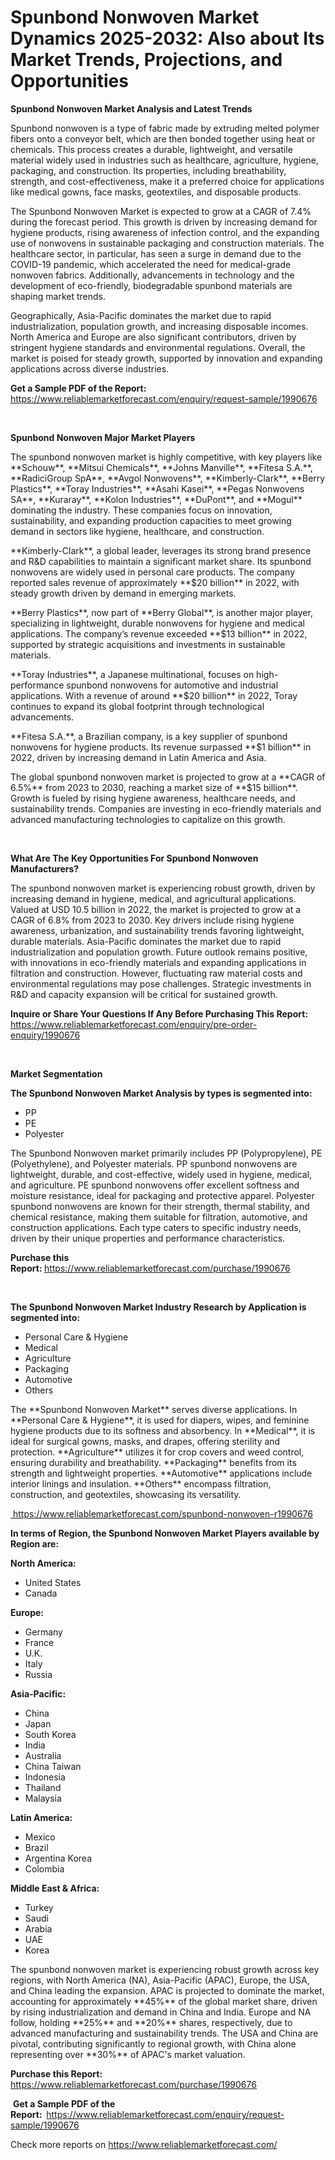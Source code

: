 <p><h1>Spunbond Nonwoven Market Dynamics 2025-2032: Also about Its Market Trends, Projections, and Opportunities</h1></p><p><strong>Spunbond Nonwoven Market Analysis and Latest Trends</strong></p>
<p><p>Spunbond nonwoven is a type of fabric made by extruding melted polymer fibers onto a conveyor belt, which are then bonded together using heat or chemicals. This process creates a durable, lightweight, and versatile material widely used in industries such as healthcare, agriculture, hygiene, packaging, and construction. Its properties, including breathability, strength, and cost-effectiveness, make it a preferred choice for applications like medical gowns, face masks, geotextiles, and disposable products.</p><p>The Spunbond Nonwoven Market is expected to grow at a CAGR of 7.4% during the forecast period. This growth is driven by increasing demand for hygiene products, rising awareness of infection control, and the expanding use of nonwovens in sustainable packaging and construction materials. The healthcare sector, in particular, has seen a surge in demand due to the COVID-19 pandemic, which accelerated the need for medical-grade nonwoven fabrics. Additionally, advancements in technology and the development of eco-friendly, biodegradable spunbond materials are shaping market trends.</p><p>Geographically, Asia-Pacific dominates the market due to rapid industrialization, population growth, and increasing disposable incomes. North America and Europe are also significant contributors, driven by stringent hygiene standards and environmental regulations. Overall, the market is poised for steady growth, supported by innovation and expanding applications across diverse industries.</p></p>
<p><strong>Get a Sample PDF of the Report:&nbsp;</strong> <a href="https://www.reliablemarketforecast.com/enquiry/request-sample/1990676?utm_campaign=1950&utm_medium=2&utm_source=Github&utm_content=ia&utm_term=25012025&utm_id=spunbond-nonwoven">https://www.reliablemarketforecast.com/enquiry/request-sample/1990676</a></p>
<p>&nbsp;</p>
<p><strong>Spunbond Nonwoven Major Market Players</strong></p>
<p><p>The spunbond nonwoven market is highly competitive, with key players like **Schouw**, **Mitsui Chemicals**, **Johns Manville**, **Fitesa S.A.**, **RadiciGroup SpA**, **Avgol Nonwovens**, **Kimberly-Clark**, **Berry Plastics**, **Toray Industries**, **Asahi Kasei**, **Pegas Nonwovens SA**, **Kuraray**, **Kolon Industries**, **DuPont**, and **Mogul** dominating the industry. These companies focus on innovation, sustainability, and expanding production capacities to meet growing demand in sectors like hygiene, healthcare, and construction.</p><p>**Kimberly-Clark**, a global leader, leverages its strong brand presence and R&D capabilities to maintain a significant market share. Its spunbond nonwovens are widely used in personal care products. The company reported sales revenue of approximately **$20 billion** in 2022, with steady growth driven by demand in emerging markets.</p><p>**Berry Plastics**, now part of **Berry Global**, is another major player, specializing in lightweight, durable nonwovens for hygiene and medical applications. The company’s revenue exceeded **$13 billion** in 2022, supported by strategic acquisitions and investments in sustainable materials.</p><p>**Toray Industries**, a Japanese multinational, focuses on high-performance spunbond nonwovens for automotive and industrial applications. With a revenue of around **$20 billion** in 2022, Toray continues to expand its global footprint through technological advancements.</p><p>**Fitesa S.A.**, a Brazilian company, is a key supplier of spunbond nonwovens for hygiene products. Its revenue surpassed **$1 billion** in 2022, driven by increasing demand in Latin America and Asia.</p><p>The global spunbond nonwoven market is projected to grow at a **CAGR of 6.5%** from 2023 to 2030, reaching a market size of **$15 billion**. Growth is fueled by rising hygiene awareness, healthcare needs, and sustainability trends. Companies are investing in eco-friendly materials and advanced manufacturing technologies to capitalize on this growth.</p></p>
<p>&nbsp;</p>
<p><strong>What Are The Key Opportunities For Spunbond Nonwoven Manufacturers?</strong></p>
<p><p>The spunbond nonwoven market is experiencing robust growth, driven by increasing demand in hygiene, medical, and agricultural applications. Valued at USD 10.5 billion in 2022, the market is projected to grow at a CAGR of 6.8% from 2023 to 2030. Key drivers include rising hygiene awareness, urbanization, and sustainability trends favoring lightweight, durable materials. Asia-Pacific dominates the market due to rapid industrialization and population growth. Future outlook remains positive, with innovations in eco-friendly materials and expanding applications in filtration and construction. However, fluctuating raw material costs and environmental regulations may pose challenges. Strategic investments in R&D and capacity expansion will be critical for sustained growth.</p></p>
<p><strong>Inquire or Share Your Questions If Any Before Purchasing This Report:</strong> <a href="https://www.reliablemarketforecast.com/enquiry/pre-order-enquiry/1990676?utm_campaign=1950&utm_medium=2&utm_source=Github&utm_content=ia&utm_term=25012025&utm_id=spunbond-nonwoven">https://www.reliablemarketforecast.com/enquiry/pre-order-enquiry/1990676</a></p>
<p>&nbsp;</p>
<p><strong>Market Segmentation</strong></p>
<p><strong>The Spunbond Nonwoven Market Analysis by types is segmented into:</strong></p>
<p><ul><li>PP</li><li>PE</li><li>Polyester</li></ul></p>
<p><p>The Spunbond Nonwoven market primarily includes PP (Polypropylene), PE (Polyethylene), and Polyester materials. PP spunbond nonwovens are lightweight, durable, and cost-effective, widely used in hygiene, medical, and agriculture. PE spunbond nonwovens offer excellent softness and moisture resistance, ideal for packaging and protective apparel. Polyester spunbond nonwovens are known for their strength, thermal stability, and chemical resistance, making them suitable for filtration, automotive, and construction applications. Each type caters to specific industry needs, driven by their unique properties and performance characteristics.</p></p>
<p><strong>Purchase this Report:&nbsp;</strong><a href="https://www.reliablemarketforecast.com/purchase/1990676?utm_campaign=1950&utm_medium=2&utm_source=Github&utm_content=ia&utm_term=25012025&utm_id=spunbond-nonwoven">https://www.reliablemarketforecast.com/purchase/1990676</a></p>
<p>&nbsp;</p>
<p><strong>The Spunbond Nonwoven Market Industry Research by Application is segmented into:</strong></p>
<p><ul><li>Personal Care & Hygiene</li><li>Medical</li><li>Agriculture</li><li>Packaging</li><li>Automotive</li><li>Others</li></ul></p>
<p><p>The **Spunbond Nonwoven Market** serves diverse applications. In **Personal Care & Hygiene**, it is used for diapers, wipes, and feminine hygiene products due to its softness and absorbency. In **Medical**, it is ideal for surgical gowns, masks, and drapes, offering sterility and protection. **Agriculture** utilizes it for crop covers and weed control, ensuring durability and breathability. **Packaging** benefits from its strength and lightweight properties. **Automotive** applications include interior linings and insulation. **Others** encompass filtration, construction, and geotextiles, showcasing its versatility.</p></p>
<p><a href="https://www.reliablemarketforecast.com/spunbond-nonwoven-r1990676?utm_campaign=1950&utm_medium=2&utm_source=Github&utm_content=ia&utm_term=25012025&utm_id=spunbond-nonwoven">&nbsp;https://www.reliablemarketforecast.com/spunbond-nonwoven-r1990676</a></p>
<p><strong>In terms of Region, the Spunbond Nonwoven Market Players available by Region are:</strong></p>
<p>
    <p> <strong> North America: </strong>
        <ul>
            <li>United States</li>
            <li>Canada</li>
        </ul>
        </p> 
    <p> <strong> Europe: </strong>
        <ul>
            <li>Germany</li>
            <li>France</li>
            <li>U.K.</li>
            <li>Italy</li>
            <li>Russia</li>
        </ul>
        </p> 
    <p> <strong> Asia-Pacific: </strong>
        <ul>
            <li>China</li>
            <li>Japan</li>
            <li>South Korea</li>
            <li>India</li>
            <li>Australia</li>
            <li>China Taiwan</li>
            <li>Indonesia</li>
            <li>Thailand</li>
            <li>Malaysia</li>
        </ul>
        </p> 
    <p> <strong> Latin America: </strong>
        <ul>
            <li>Mexico</li>
            <li>Brazil</li>
            <li>Argentina Korea</li>
            <li>Colombia</li>
        </ul>
        </p> 
    <p> <strong> Middle East & Africa: </strong>
        <ul>
            <li>Turkey</li>
            <li>Saudi</li>
            <li>Arabia</li>
            <li>UAE</li>
            <li>Korea</li>
        </ul>
    </p>
    </p>
<p><p>The spunbond nonwoven market is experiencing robust growth across key regions, with North America (NA), Asia-Pacific (APAC), Europe, the USA, and China leading the expansion. APAC is projected to dominate the market, accounting for approximately **45%** of the global market share, driven by rising industrialization and demand in China and India. Europe and NA follow, holding **25%** and **20%** shares, respectively, due to advanced manufacturing and sustainability trends. The USA and China are pivotal, contributing significantly to regional growth, with China alone representing over **30%** of APAC's market valuation.</p></p>
<p><strong>Purchase this Report: </strong><a href="https://www.reliablemarketforecast.com/purchase/1990676?utm_campaign=1950&utm_medium=2&utm_source=Github&utm_content=ia&utm_term=25012025&utm_id=spunbond-nonwoven">https://www.reliablemarketforecast.com/purchase/1990676</a></p>
<p>&nbsp;<strong>Get a Sample PDF of the Report:&nbsp;&nbsp;</strong><a href="https://www.reliablemarketforecast.com/enquiry/request-sample/1990676?utm_campaign=1950&utm_medium=2&utm_source=Github&utm_content=ia&utm_term=25012025&utm_id=spunbond-nonwoven">https://www.reliablemarketforecast.com/enquiry/request-sample/1990676</a></p>
<p><strong></strong></p>
<p>Check more reports on <a href="https://www.reliablemarketforecast.com/?utm_campaign=1950&utm_medium=2&utm_source=Github&utm_content=ia&utm_term=25012025&utm_id=spunbond-nonwoven">https://www.reliablemarketforecast.com/</a></p>